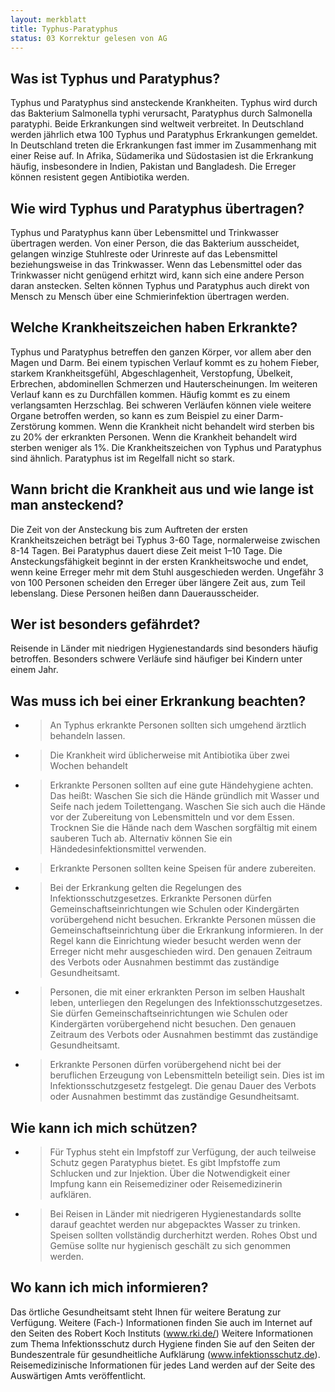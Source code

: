 ```yaml
---
layout: merkblatt
title: Typhus-Paratyphus
status: 03 Korrektur gelesen von AG
---
```


 
## Was ist Typhus und Paratyphus?

Typhus und Paratyphus sind ansteckende Krankheiten. Typhus wird durch
das Bakterium Salmonella typhi verursacht, Paratyphus durch Salmonella
paratyphi. Beide Erkrankungen sind weltweit verbreitet. In Deutschland
werden jährlich etwa 100 Typhus und Paratyphus Erkrankungen gemeldet. In
Deutschland treten die Erkrankungen fast immer im Zusammenhang mit einer
Reise auf. In Afrika, Südamerika und Südostasien ist die Erkrankung
häufig, insbesondere in Indien, Pakistan und Bangladesh. Die Erreger
können resistent gegen Antibiotika werden.

## Wie wird Typhus und Paratyphus übertragen?

Typhus und Paratyphus kann über Lebensmittel und Trinkwasser übertragen
werden. Von einer Person, die das Bakterium ausscheidet, gelangen
winzige Stuhlreste oder Urinreste auf das Lebensmittel beziehungsweise
in das Trinkwasser. Wenn das Lebensmittel oder das Trinkwasser nicht
genügend erhitzt wird, kann sich eine andere Person daran anstecken.
Selten können Typhus und Paratyphus auch direkt von Mensch zu Mensch
über eine Schmierinfektion übertragen werden.

## Welche Krankheitszeichen haben Erkrankte?

Typhus und Paratyphus betreffen den ganzen Körper, vor allem aber den
Magen und Darm. Bei einem typischen Verlauf kommt es zu hohem Fieber,
starkem Krankheitsgefühl, Abgeschlagenheit, Verstopfung, Übelkeit,
Erbrechen, abdominellen Schmerzen und Hauterscheinungen. Im weiteren
Verlauf kann es zu Durchfällen kommen. Häufig kommt es zu einem
verlangsamten Herzschlag. Bei schweren Verläufen können viele weitere
Organe betroffen werden, so kann es zum Beispiel zu einer
Darm-Zerstörung kommen. Wenn die Krankheit nicht behandelt wird sterben
bis zu 20% der erkrankten Personen. Wenn die Krankheit behandelt wird
sterben weniger als 1%. Die Krankheitszeichen von Typhus und Paratyphus
sind ähnlich. Paratyphus ist im Regelfall nicht so stark.

## Wann bricht die Krankheit aus und wie lange ist man ansteckend?

Die Zeit von der Ansteckung bis zum Auftreten der ersten
Krankheitszeichen beträgt bei Typhus 3-60 Tage, normalerweise zwischen
8-14 Tagen. Bei Paratyphus dauert diese Zeit meist 1–10 Tage. Die
Ansteckungsfähigkeit beginnt in der ersten Krankheitswoche und endet,
wenn keine Erreger mehr mit dem Stuhl ausgeschieden werden. Ungefähr 3
von 100 Personen scheiden den Erreger über längere Zeit aus, zum Teil
lebenslang. Diese Personen heißen dann Dauerausscheider.

## Wer ist besonders gefährdet?

Reisende in Länder mit niedrigen Hygienestandards sind besonders häufig
betroffen. Besonders schwere Verläufe sind häufiger bei Kindern unter
einem Jahr.

## Was muss ich bei einer Erkrankung beachten?

  - > An Typhus erkrankte Personen sollten sich umgehend ärztlich
    > behandeln lassen.

  - > Die Krankheit wird üblicherweise mit Antibiotika über zwei Wochen
    > behandelt

  - > Erkrankte Personen sollten auf eine gute Händehygiene achten. Das
    > heißt: Waschen Sie sich die Hände gründlich mit Wasser und Seife
    > nach jedem Toilettengang. Waschen Sie sich auch die Hände vor der
    > Zubereitung von Lebensmitteln und vor dem Essen. Trocknen Sie die
    > Hände nach dem Waschen sorgfältig mit einem sauberen Tuch ab.
    > Alternativ können Sie ein Händedesinfektionsmittel verwenden.

  - > Erkrankte Personen sollten keine Speisen für andere zubereiten.

  - > Bei der Erkrankung gelten die Regelungen des
    > Infektionsschutzgesetzes. Erkrankte Personen dürfen
    > Gemeinschaftseinrichtungen wie Schulen oder Kindergärten
    > vorübergehend nicht besuchen. Erkrankte Personen müssen die
    > Gemeinschaftseinrichtung über die Erkrankung informieren. In der
    > Regel kann die Einrichtung wieder besucht werden wenn der Erreger
    > nicht mehr ausgeschieden wird. Den genauen Zeitraum des Verbots
    > oder Ausnahmen bestimmt das zuständige Gesundheitsamt.

  - > Personen, die mit einer erkrankten Person im selben Haushalt
    > leben, unterliegen den Regelungen des Infektionsschutzgesetzes.
    > Sie dürfen Gemeinschaftseinrichtungen wie Schulen oder
    > Kindergärten vorübergehend nicht besuchen. Den genauen Zeitraum
    > des Verbots oder Ausnahmen bestimmt das zuständige Gesundheitsamt.

  - > Erkrankte Personen dürfen vorübergehend nicht bei der beruflichen
    > Erzeugung von Lebensmitteln beteiligt sein. Dies ist im
    > Infektionsschutzgesetz festgelegt. Die genau Dauer des Verbots
    > oder Ausnahmen bestimmt das zuständige Gesundheitsamt.

## Wie kann ich mich schützen?

  - > Für Typhus steht ein Impfstoff zur Verfügung, der auch teilweise
    > Schutz gegen Paratyphus bietet. Es gibt Impfstoffe zum Schlucken
    > und zur Injektion. Über die Notwendigkeit einer Impfung kann ein
    > Reisemediziner oder Reisemedizinerin aufklären.

  - > Bei Reisen in Länder mit niedrigeren Hygienestandards sollte
    > darauf geachtet werden nur abgepacktes Wasser zu trinken. Speisen
    > sollten vollständig durcherhitzt werden. Rohes Obst und Gemüse
    > sollte nur hygienisch geschält zu sich genommen werden.

## Wo kann ich mich informieren?

Das örtliche Gesundheitsamt steht Ihnen für weitere Beratung zur
Verfügung. Weitere (Fach-) Informationen finden Sie auch im Internet
auf den Seiten des Robert Koch Instituts
([<span class="underline">www.rki.de/</span>](http://www.rki.de/))
Weitere Informationen zum Thema Infektionsschutz durch Hygiene finden
Sie auf den Seiten der Bundeszentrale für gesundheitliche Aufklärung
([<span class="underline">www.infektionsschutz.de</span>](http://www.infektionsschutz.de)).
Reisemedizinische Informationen für jedes Land werden auf der Seite des
Auswärtigen Amts veröffentlicht.
